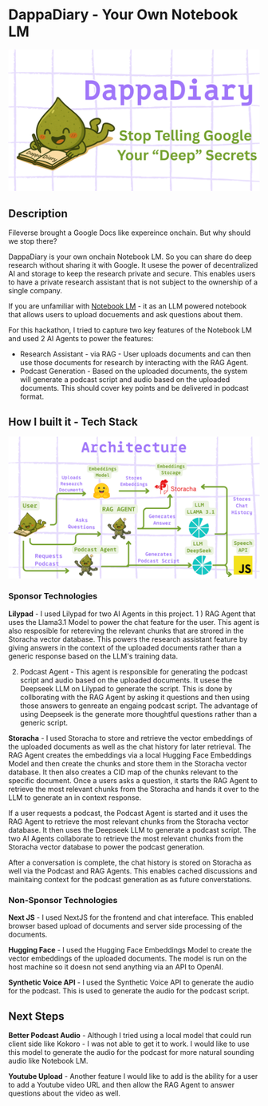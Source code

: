 # DappaDiary - Your Own Notebook LM

![Repo Banner](repo-banner.png)


 ## Description 

Fileverse brought a Google Docs like expereince onchain. But why should we stop there? 

DappaDiary is your own onchain Notebook LM. So you can share do deep research without sharing it with Google. It usese the power of decentralized AI and storage to keep the research private and secure. This enables users to have a private research assistant that is not subject to the ownership of a single company. 

If you are unfamiliar with [Notebook LM](https://notebooklm.google/) - it as an LLM powered notebook that allows users to upload docuements and ask questions about them. 

For this hackathon, I tried to capture two key features of the Notebook LM and used 2 AI Agents to power the features:

- Research Assistant - via RAG - User uploads documents and can then use those documents for research by  interacting with the RAG Agent. 
- Podcast Generation - Based on the uploaded documents, the system will generate a podcast script and audio based on the uploaded documents. This should cover key points and be delivered in podcast format.  

## How I built it - Tech Stack 

![Architecture](arch-diagram.png)

### Sponsor Technologies 
**Lilypad** - I used Lilypad for two AI Agents in this project. 
 1 ) RAG Agent that uses the Llama3.1 Model to power the chat feature for the user.  This agent is also resposible for retereving the relevant chunks that are strored in the Storacha vector database.  This powers the research assistant feature by giving answers in the context of the uploaded documents rather than a generic response based on the LLM's training data.  

2) Podcast Agent - This agent is responsible for generating the podcast script and audio based on the uploaded documents.  It usese the Deepseek LLM on Lilypad to generate the script. This is done by collborating with the RAG Agent  by asking it questions and then using those answers to genreate an engaing podcast script. The advantage of using Deepseek is the generate more thoughtful questions rather than a generic script. 

**Storacha** - I used Storacha to store and retrieve the vector embeddings of the uploaded documents as well as the chat history for later retrieval.  The RAG Agent creates the embeddings via a local Hugging Face Embeddings Model and then create the chunks and store them in the Storacha vector database. It then also creates a CID map of the chunks relevant to the specific document. Once a users asks a question, it starts the RAG Agent to retrieve the most relevant chunks from the Storacha and hands it over to the LLM to generate an in context response. 

If a user requests a podcast, the Podcast Agent is started and it uses the RAG Agent to retrieve the most relevant chunks from the Storacha vector database. It then uses the Deepseek LLM to generate a podcast script. The two AI Agents collaborate to retrieve the most relevant chunks from the Storacha vector database to power the podcast generation. 

 After a conversation  is complete, the chat history is stored on Storacha as well via the Podcast and RAG Agents. This enables cached discussions and mainitaing context for the podcast generation as as future converstations. 


### Non-Sponsor Technologies 
**Next JS** - I used NextJS for the frontend and chat intereface. This enabled browser based upload of documents and server side processing of the documents. 

**Hugging Face** - I used the Hugging Face Embeddings Model to create the vector embeddings of the uploaded documents. The model is run on the host machine so it doesn not send anything via an API to OpenAI. 

**Synthetic Voice API** - I used the Synthetic Voice API to generate the audio for the podcast.  This is used to generate the audio for the podcast script. 


## Next Steps 
**Better Podcast Audio** -  Although I tried using a local model that could run client side like Kokoro - I was not able to get it to work. I would like to use this model to generate the audio for the podcast for more natural sounding audio like Notebook LM. 

**Youtube Upload** - Another feature I would like to add is the ability for a user to add a Youtube video URL and then allow the RAG Agent to answer questions about the video as well. 
